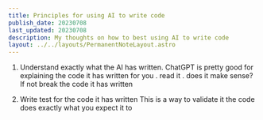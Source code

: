 ```yaml
---
title: Principles for using AI to write code
publish_date: 20230708
last_updated: 20230708
description: My thoughts on how to best using AI to write code
layout: ../../layouts/PermanentNoteLayout.astro
---
```


1. Understand exactly what the AI has written.
  ChatGPT is pretty good for explaining the code it has written for you . read it . does it make sense? If not break the code it has written


2. Write test for the code it has written
  This is a way to validate it the code does exactly what you expect it to


